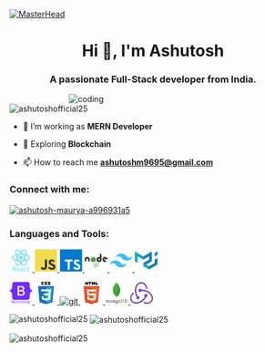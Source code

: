 [![MasterHead](https://ashutosh.thebytescode.in/master_head.png)]()

<h1 align="center">Hi 👋, I'm Ashutosh</h1>
<h3 align="center">A passionate Full-Stack developer from India.</h3>
<img align="right" alt="coding" width="400" src="https://raw.githubusercontent.com/gist/MedRedha/fd8e2481bde2610c96b9aafde543879c/raw/88624e8d31c4295973dcb7c900dacf0edc0a6d99/coding.gif">

<p align="left"> <img src="https://komarev.com/ghpvc/?username=ashutoshofficial25&base=100&label=Profile%20views&color=0e75b6&style=flat" alt="ashutoshofficial25" /> </p>

- 🌱 I’m working as **MERN Developer**
- 🌱 Exploring **Blockchain**

- 📫 How to reach me **ashutoshm9695@gmail.com**

<h3 align="left">Connect with me:</h3>
<p align="left">
<a href="https://www.linkedin.com/in/ashutosh-maurya-a996931a5/" target="blank"><img align="center" src="https://raw.githubusercontent.com/rahuldkjain/github-profile-readme-generator/master/src/images/icons/Social/linked-in-alt.svg" alt="ashutosh-maurya-a996931a5" height="30" width="40" /></a>
</p>

<h3 align="left">Languages and Tools:</h3>

<a href="https://reactjs.org/" target="_blank" rel="noreferrer"> <img src="https://raw.githubusercontent.com/devicons/devicon/master/icons/react/react-original-wordmark.svg" alt="react" width="40" height="40"/>
</a>
<a href="https://developer.mozilla.org/en-US/docs/Web/JavaScript" target="_blank" rel="noreferrer"> <img src="https://raw.githubusercontent.com/devicons/devicon/master/icons/javascript/javascript-original.svg" alt="javascript" width="40" height="40"/> </a>
<a href="https://developer.mozilla.org/en-US/docs/Web/TypeScript" target="_blank" rel="noreferrer"> <img src="https://raw.githubusercontent.com/devicons/devicon/master/icons/typescript/typescript-original.svg" alt="javascript" width="40" height="40"/> </a>
<a href="https://developer.mozilla.org/en-US/docs/Web/TypeScript" target="_blank" rel="noreferrer"> <img src="https://raw.githubusercontent.com/devicons/devicon/master/icons/nodejs/nodejs-original-wordmark.svg" alt="javascript" width="40" height="40"/> </a>
<a href="https://developer.mozilla.org/en-US/docs/Web/TypeScript" target="_blank" rel="noreferrer"> <img src="https://raw.githubusercontent.com/devicons/devicon/master/icons/tailwindcss/tailwindcss-original.svg" alt="javascript" width="40" height="40"/> </a>
<a href="https://developer.mozilla.org/en-US/docs/Web/TypeScript" target="_blank" rel="noreferrer"> <img src="https://raw.githubusercontent.com/devicons/devicon/master/icons/materialui/materialui-original.svg" alt="javascript" width="40" height="40"/> </a>

<p align="left"> <a href="https://getbootstrap.com" target="_blank" rel="noreferrer"> <img src="https://raw.githubusercontent.com/devicons/devicon/master/icons/bootstrap/bootstrap-plain-wordmark.svg" alt="bootstrap" width="40" height="40"/> </a>
<a href="https://www.w3schools.com/css/" target="_blank" rel="noreferrer"> <img src="https://raw.githubusercontent.com/devicons/devicon/master/icons/css3/css3-original-wordmark.svg" alt="css3" width="40" height="40"/> </a> <a href="https://git-scm.com/" target="_blank" rel="noreferrer"> <img src="https://www.vectorlogo.zone/logos/git-scm/git-scm-icon.svg" alt="git" width="40" height="40"/> </a> <a href="https://www.w3.org/html/" target="_blank" rel="noreferrer"> <img src="https://raw.githubusercontent.com/devicons/devicon/master/icons/html5/html5-original-wordmark.svg" alt="html5" width="40" height="40"/> </a>   
<a href="https://www.mongodb.com/" target="_blank" rel="noreferrer"> <img src="https://raw.githubusercontent.com/devicons/devicon/master/icons/mongodb/mongodb-original-wordmark.svg" alt="mongodb" width="40" height="40"/> </a>

<a href="https://redux.js.org" target="_blank" rel="noreferrer">
<img src="https://raw.githubusercontent.com/devicons/devicon/master/icons/redux/redux-original.svg" alt="redux" width="40" height="40"/> </a> </p>

<p><img align="left" src="https://github-readme-stats.vercel.app/api/top-langs?username=ashutoshofficial25&show_icons=true&locale=en&layout=compact" alt="ashutoshofficial25" /></p>

<p>&nbsp;<img align="center" src="https://github-readme-stats.vercel.app/api?username=ashutoshofficial25&show_icons=true&locale=en" alt="ashutoshofficial25" /></p>

<p><img align="center" src="https://github-readme-streak-stats.herokuapp.com/?user=ashutoshofficial25&" alt="ashutoshofficial25" /></p>
